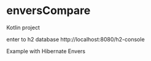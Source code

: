 # enversCompare
Kotlin project


enter to h2 database http://localhost:8080/h2-console

Example with Hibernate Envers
